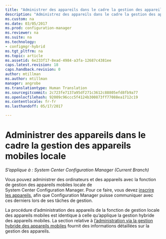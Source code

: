```yaml
---
title: "Administrer des appareils dans le cadre la gestion des appareils mobiles locale | Microsoft Docs"
description: "Administrez des appareils dans le cadre la gestion des appareils mobiles locale avec Configuration Manager."
ms.custom: na
ms.date: 03/05/2017
ms.prod: configuration-manager
ms.reviewer: na
ms.suite: na
ms.technology:
- configmgr-hybrid
ms.tgt_pltfrm: na
ms.topic: article
ms.assetid: 6e233f17-8ead-4984-a3fa-12687c4381ee
caps.latest.revision: 18
caps.handback.revision: 0
author: mtillman
ms.author: mtillman
manager: angrobe
ms.translationtype: Human Translation
ms.sourcegitcommit: 2c723fe7137a95df271c3612c88805efd8fb9a77
ms.openlocfilehash: 92009c96ccc5f4124b300873ff77088ea1712c19
ms.contentlocale: fr-fr
ms.lasthandoff: 05/17/2017

---
```

# <a name="manage-devices-for-on-premises-mobile-device-management"></a>Administrer des appareils dans le cadre la gestion des appareils mobiles locale

*S’applique à : System Center Configuration Manager (Current Branch)*

Vous pouvez administrer des ordinateurs et des appareils avec la fonction de gestion des appareils mobiles locale de System Center Configuration Manager. Pour ce faire, vous devez [inscrire les appareils](enroll-devices-on-premises-mdm.md), afin que Configuration Manager puisse communiquer avec ces derniers lors de ses tâches de gestion.

La procédure d’administration des appareils de la fonction de gestion locale des appareils mobiles est identique à celle qu’applique la gestion hybride des appareils mobiles. La section relative à [l’administration via la gestion hybride des appareils mobiles](wipe-lock-reset-devices.md) fournit des informations détaillées sur la gestion des appareils.

